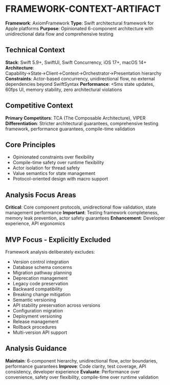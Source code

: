# FRAMEWORK-CONTEXT-ARTIFACT

**Framework**: AxiomFramework
**Type**: Swift architectural framework for Apple platforms
**Purpose**: Opinionated 6-component architecture with unidirectional data flow and comprehensive testing

## Technical Context

**Stack**: Swift 5.9+, SwiftUI, Swift Concurrency, iOS 17+, macOS 14+
**Architecture**: Capability→State→Client→Context→Orchestrator→Presentation hierarchy
**Constraints**: Actor-based concurrency, unidirectional flow, no external dependencies beyond SwiftSyntax
**Performance**: <5ms state updates, 60fps UI, memory stability, zero architectural violations

## Competitive Context

**Primary Competitors**: TCA (The Composable Architecture), VIPER
**Differentiation**: Stricter architectural guarantees, comprehensive testing framework, performance guarantees, compile-time validation

## Core Principles

- Opinionated constraints over flexibility
- Compile-time safety over runtime flexibility
- Actor isolation for thread safety
- Value semantics for state management
- Protocol-oriented design with macro support

## Analysis Focus Areas

**Critical**: Core component protocols, unidirectional flow validation, state management performance
**Important**: Testing framework completeness, memory leak prevention, actor safety guarantees
**Enhancement**: Developer experience, API ergonomics

## MVP Focus - Explicitly Excluded

Framework analysis deliberately excludes:
- Version control integration
- Database schema concerns
- Migration pathway planning
- Deprecation management
- Legacy code preservation
- Backward compatibility
- Breaking change mitigation
- Semantic versioning
- API stability preservation across versions
- Configuration migration
- Deployment versioning
- Release management
- Rollback procedures
- Multi-version API support

## Analysis Guidance

**Maintain**: 6-component hierarchy, unidirectional flow, actor boundaries, performance guarantees
**Improve**: Code clarity, test coverage, API consistency, developer experience
**Evaluate**: Performance over convenience, safety over flexibility, compile-time over runtime validation
